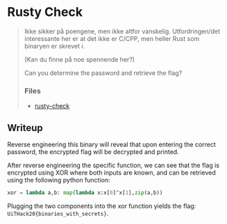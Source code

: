 # Rusty Check

> Ikke sikker på poengene, men ikke altfor vanskelig.
> Utfordringen/det interessante her er at det ikke er C/CPP,
> men heller Rust som binaryen er skrevet i.
> 
> (Kan du finne på noe spennende her?)
> 
> Can you determine the password and retrieve the flag?
> 
> ### Files
> 
> * [rusty-check](./rusty-check)

## Writeup

Reverse engineering this binary will reveal that upon entering the correct password,
the encrypted flag will be decrypted and printed.

After reverse engineering the specific function, we can see that the flag is encrypted
using XOR where both inputs are known, and can be retrieved using the following python
function:

```python
xor = lambda a,b: map(lambda x:x[0]^x[1],zip(a,b))
```

Plugging the two components into the xor function yields the flag: `UiTHack20{binaries_with_secrets}`.
